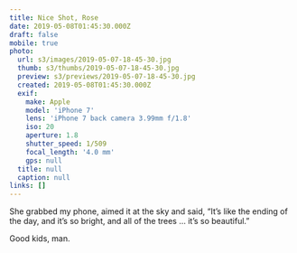 ```yaml
---
title: Nice Shot, Rose
date: 2019-05-08T01:45:30.000Z
draft: false
mobile: true
photo:
  url: s3/images/2019-05-07-18-45-30.jpg
  thumb: s3/thumbs/2019-05-07-18-45-30.jpg
  preview: s3/previews/2019-05-07-18-45-30.jpg
  created: 2019-05-08T01:45:30.000Z
  exif:
    make: Apple
    model: 'iPhone 7'
    lens: 'iPhone 7 back camera 3.99mm f/1.8'
    iso: 20
    aperture: 1.8
    shutter_speed: 1/509
    focal_length: '4.0 mm'
    gps: null
  title: null
  caption: null
links: []
---
```


She grabbed my phone, aimed it at the sky and said,
“It’s like the ending of the day, and it’s so bright, and all of the trees ... it’s so beautiful.” 

Good kids, man.